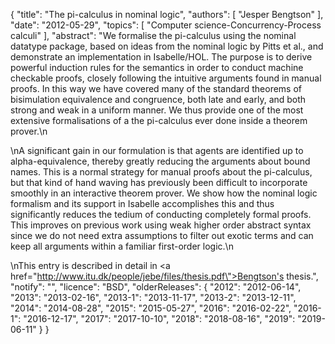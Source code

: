 {
    "title": "The pi-calculus in nominal logic",
    "authors": [
        "Jesper Bengtson"
    ],
    "date": "2012-05-29",
    "topics": [
        "Computer science-Concurrency-Process calculi"
    ],
    "abstract": "We formalise the pi-calculus using the nominal datatype package, based on ideas from the nominal logic by Pitts et al., and demonstrate an implementation in Isabelle/HOL. The purpose is to derive powerful induction rules for the semantics in order to conduct machine checkable proofs, closely following the intuitive arguments found in manual proofs. In this way we have covered many of the standard theorems of bisimulation equivalence and congruence, both late and early, and both strong and weak in a uniform manner. We thus provide one of the most extensive formalisations of a the pi-calculus ever done inside a theorem prover.\n<p>\nA significant gain in our formulation is that agents are identified up to alpha-equivalence, thereby greatly reducing the arguments about bound names. This is a normal strategy for manual proofs about the pi-calculus, but that kind of hand waving has previously been difficult to incorporate smoothly in an interactive theorem prover. We show how the nominal logic formalism and its support in Isabelle accomplishes this and thus significantly reduces the tedium of conducting completely formal proofs. This improves on previous work using weak higher order abstract syntax since we do not need extra assumptions to filter out exotic terms and can keep all arguments within a familiar first-order logic.\n<p>\nThis entry is described in detail in <a href=\"http://www.itu.dk/people/jebe/files/thesis.pdf\">Bengtson's thesis</a>.",
    "notify": "",
    "licence": "BSD",
    "olderReleases": {
        "2012": "2012-06-14",
        "2013": "2013-02-16",
        "2013-1": "2013-11-17",
        "2013-2": "2013-12-11",
        "2014": "2014-08-28",
        "2015": "2015-05-27",
        "2016": "2016-02-22",
        "2016-1": "2016-12-17",
        "2017": "2017-10-10",
        "2018": "2018-08-16",
        "2019": "2019-06-11"
    }
}
